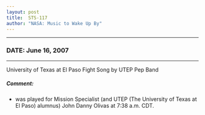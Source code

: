 ```yaml
---
layout: post
title:  STS-117
author: "NASA: Music to Wake Up By"
---
```


----
### DATE: June 16, 2007
----
University of Texas at El Paso Fight Song by UTEP Pep Band

##### Comment:
* was played for Mission Specialist (and UTEP (The University of Texas at El Paso) alumnus) John Danny Olivas at 7:38 a.m. CDT.
